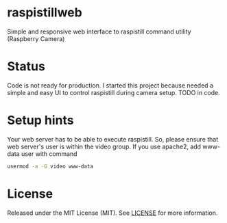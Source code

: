 # raspistillweb
Simple and responsive web interface to raspistill command utility (Raspberry Camera)

# Status
Code is not ready for production. I started this project because needed a simple and easy UI to control raspistill during camera setup.
TODO in code.

# Setup hints
Your web server has to be able to execute raspistill. So, please ensure that web server's user is within the video group. If you use apache2, add www-data user with command
```bash
usermod -a -G video www-data
```

# License
Released under the MIT License (MIT).
See [LICENSE](LICENSE) for more information.

